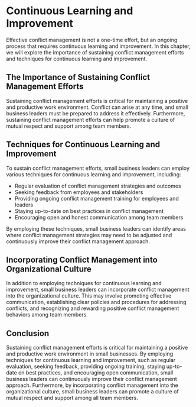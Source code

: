 Continuous Learning and Improvement
=======================================================================================

Effective conflict management is not a one-time effort, but an ongoing process that requires continuous learning and improvement. In this chapter, we will explore the importance of sustaining conflict management efforts and techniques for continuous learning and improvement.

The Importance of Sustaining Conflict Management Efforts
--------------------------------------------------------

Sustaining conflict management efforts is critical for maintaining a positive and productive work environment. Conflict can arise at any time, and small business leaders must be prepared to address it effectively. Furthermore, sustaining conflict management efforts can help promote a culture of mutual respect and support among team members.

Techniques for Continuous Learning and Improvement
--------------------------------------------------

To sustain conflict management efforts, small business leaders can employ various techniques for continuous learning and improvement, including:

* Regular evaluation of conflict management strategies and outcomes
* Seeking feedback from employees and stakeholders
* Providing ongoing conflict management training for employees and leaders
* Staying up-to-date on best practices in conflict management
* Encouraging open and honest communication among team members

By employing these techniques, small business leaders can identify areas where conflict management strategies may need to be adjusted and continuously improve their conflict management approach.

Incorporating Conflict Management into Organizational Culture
-------------------------------------------------------------

In addition to employing techniques for continuous learning and improvement, small business leaders can incorporate conflict management into the organizational culture. This may involve promoting effective communication, establishing clear policies and procedures for addressing conflicts, and recognizing and rewarding positive conflict management behaviors among team members.

Conclusion
----------

Sustaining conflict management efforts is critical for maintaining a positive and productive work environment in small businesses. By employing techniques for continuous learning and improvement, such as regular evaluation, seeking feedback, providing ongoing training, staying up-to-date on best practices, and encouraging open communication, small business leaders can continuously improve their conflict management approach. Furthermore, by incorporating conflict management into the organizational culture, small business leaders can promote a culture of mutual respect and support among all team members.
